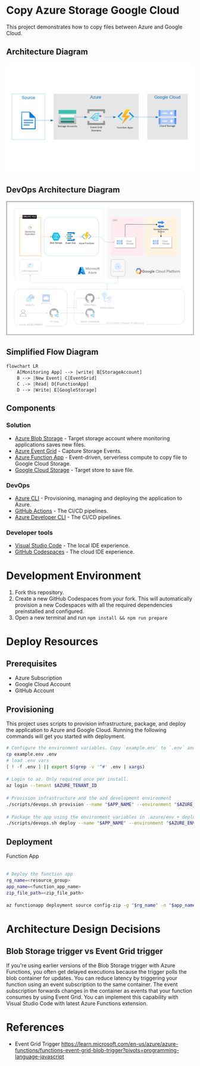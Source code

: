 # Copy Azure Storage Google Cloud

This project demonstrates how to copy files between Azure and Google Cloud.

## Architecture Diagram

![Architecture Overview](./docs/architecture_overview.png)

## DevOps Architecture Diagram

![Dev Ops Architecture](./docs/devops_architecture_overview.png)

## Simplified Flow Diagram

```mermaid
flowchart LR
    A[Monitoring App] --> |write| B[StorageAccount]
    B --> |New Event| C[EventGrid]
    C .-> |Read| D[FunctionApp]
    D --> |Write| E[GoogleStorage]
```

## Components

### Solution

- [Azure Blob Storage](https://azure.microsoft.com/en-us/products/storage/blobs/) - Target storage account where monitoring applications saves new files.
- [Azure Event Grid](https://azure.microsoft.com/en-us/products/event-grid/) - Capture Storage Events.
- [Azure Function App](https://azure.microsoft.com/en-us/products/functions/) - Event-driven, serverless compute to copy file to Google Cloud Storage.
- [Google Cloud Storage](https://cloud.google.com/storage/) - Target store to save file.

### DevOps

- [Azure CLI](https://learn.microsoft.com/cli/azure/install-azure-cli) - Provisioning, managing and deploying the application to Azure.
- [GitHub Actions](https://github.com/features/actions) - The CI/CD pipelines.
- [Azure Developer CLI](https://learn.microsoft.com/azure/developer/azure-developer-cli/overview) - The CI/CD pipelines.

### Developer tools

- [Visual Studio Code](https://code.visualstudio.com/) - The local IDE experience.
- [GitHub Codespaces](https://github.com/features/codespaces) - The cloud IDE experience.

# Development Environment

1. Fork this repository.
2. Create a new GitHub Codespaces from your fork. This will automatically provision a new Codespaces with all the required dependencies preinstalled and configured.
3. Open a new terminal and run `npm install && npm run prepare`

# Deploy Resources

## Prerequisites

- Azure Subscription
- Google Cloud Account
- GitHub Account

## Provisioning

This project uses scripts to provision infrastructure, package, and deploy the application to Azure and Google Cloud. Running the following commands will get you started with deployment.

```bash
# Configure the environment variables. Copy `example.env` to `.env` and update the values
cp example.env .env
# load .env vars
[ ! -f .env ] || export $(grep -v '^#' .env | xargs)

# Login to az. Only required once per install.
az login --tenant $AZURE_TENANT_ID

# Provision infrastructure and the azd development environment
./scripts/devops.sh provision --name "$APP_NAME" --environment "$AZURE_ENV_NAME"

# Package the app using the environment variables in .azure/env + deploy the code on Azure
./scripts/devops.sh deploy --name "$APP_NAME" --environment "$AZURE_ENV_NAME"
```

## Deployment

Function App

```bash

# Deploy the function app
rg_name=<resource_group>
app_name=<function_app_name>
zip_file_path=<zip_file_path>

az functionapp deployment source config-zip -g "$rg_name" -n "$app_name" --src "zip_file_path"
```

# Architecture Design Decisions

## Blob Storage trigger vs Event Grid trigger

If you're using earlier versions of the Blob Storage trigger with Azure Functions, you often get delayed executions because the trigger polls the blob container for updates. You can reduce latency by triggering your function using an event subscription to the same container. The event subscription forwards changes in the container as events that your function consumes by using Event Grid. You can implement this capability with Visual Studio Code with latest Azure Functions extension.

# References

- Event Grid Trigger https://learn.microsoft.com/en-us/azure/azure-functions/functions-event-grid-blob-trigger?pivots=programming-language-javascript
